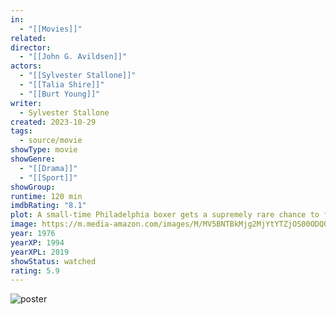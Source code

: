 ```yaml
---
in:
  - "[[Movies]]"
related: 
director:
  - "[[John G. Avildsen]]"
actors:
  - "[[Sylvester Stallone]]"
  - "[[Talia Shire]]"
  - "[[Burt Young]]"
writer:
  - Sylvester Stallone
created: 2023-10-29
tags:
  - source/movie
showType: movie
showGenre:
  - "[[Drama]]"
  - "[[Sport]]"
showGroup: 
runtime: 120 min
imdbRating: "8.1"
plot: A small-time Philadelphia boxer gets a supremely rare chance to fight the world heavyweight champion in a bout in which he strives to go the distance for his self-respect.
image: https://m.media-amazon.com/images/M/MV5BNTBkMjg2MjYtYTZjOS00ODQ0LTg0MDEtM2FiNmJmOGU1NGEwXkEyXkFqcGdeQXVyMjUzOTY1NTc@._V1_SX300.jpg
year: 1976
yearXP: 1994
yearXPL: 2019
showStatus: watched
rating: 5.9
---
```

![poster](https://m.media-amazon.com/images/M/MV5BNTBkMjg2MjYtYTZjOS00ODQ0LTg0MDEtM2FiNmJmOGU1NGEwXkEyXkFqcGdeQXVyMjUzOTY1NTc@._V1_SX300.jpg)

